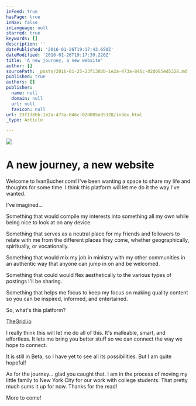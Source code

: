 ```yaml
---
inFeed: true
hasPage: true
inNav: false
inLanguage: null
starred: true
keywords: []
description: ''
datePublished: '2016-01-26T19:17:43.650Z'
dateModified: '2016-01-26T19:17:39.220Z'
title: 'A new journey, a new website'
author: []
sourcePath: _posts/2016-01-25-23f138bb-1e2a-473a-846c-02d085ed5328.md
published: true
authors: []
publisher:
  name: null
  domain: null
  url: null
  favicon: null
url: 23f138bb-1e2a-473a-846c-02d085ed5328/index.html
_type: Article

---
```

![](https://the-grid-user-content.s3-us-west-2.amazonaws.com/ebfaba9d-87cd-4978-896b-9c2521f35f26.jpg)

# A new journey, a new website

Welcome to IvanBucher.com! I've been wanting a space to share my life and thoughts for some time. I think this platform will let me do it the way I've wanted.

I've imagined...

Something that would compile my interests into something all my own while being nice to look at on any device.

Something that serves as a neutral place for my friends and followers to relate with me from the different places they come, whether geographically, spiritually, or vocationally.

Something that would mix my job in ministry with my other communities in an authentic way that anyone can jump in on and be welcomed.

Something that could would flex aesthetically to the various types of postings I'll be sharing.

Something that helps me focus to keep my focus on making quality content so you can be inspired, informed, and entertained.

So, what's this platform?

[TheGrid.io][0]

I really think this will let me do all of this. It's malleable, smart, and effortless. It lets me bring you better stuff so we can connect the way we hope to connect.

It is still in Beta, so I have yet to see all its possibilities. But I am quite hopeful!

As for the journey... glad you caught that. I am in the process of moving my little family to New York City for our work with college students. That pretty much sums it up for now. Thanks for the read!

More to come!

[0]: thegrid.io